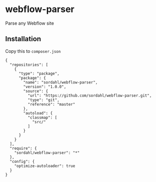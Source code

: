 # webflow-parser

Parse any Webflow site

## Installation

Copy this to `composer.json`

```
{
  "repositories": [
    {
      "type": "package",
      "package": {
        "name": "sordahl/webflow-parser",
        "version": "1.0.0",
        "source": {
          "url": "https://github.com/sordahl/webflow-parser.git",
          "type": "git",
          "reference": "master"
        },
        "autoload": {
          "classmap": [
            "src/"
          ]
        }
      }
    }
  ],
  "require": {
    "sordahl/webflow-parser": "*"
  },
  "config": {
    "optimize-autoloader": true
  }
}
```
